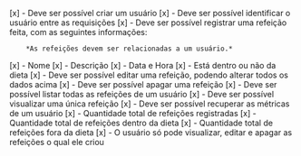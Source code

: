   [x] - Deve ser possível criar um usuário
  [x] - Deve ser possível identificar o usuário entre as requisições
  [x] - Deve ser possível registrar uma refeição feita, com as seguintes informações:
        
        *As refeições devem ser relacionadas a um usuário.*
        
  [x]    - Nome
  [x]    - Descrição
  [x]    - Data e Hora
  [x]    - Está dentro ou não da dieta
  [x] - Deve ser possível editar uma refeição, podendo alterar todos os dados acima
  [x] - Deve ser possível apagar uma refeição
  [x] - Deve ser possível listar todas as refeições de um usuário
  [x] - Deve ser possível visualizar uma única refeição
  [x] - Deve ser possível recuperar as métricas de um usuário
  [x]    - Quantidade total de refeições registradas
  [x]    - Quantidade total de refeições dentro da dieta
  [x]    - Quantidade total de refeições fora da dieta
  [x] - O usuário só pode visualizar, editar e apagar as refeições o qual ele criou
